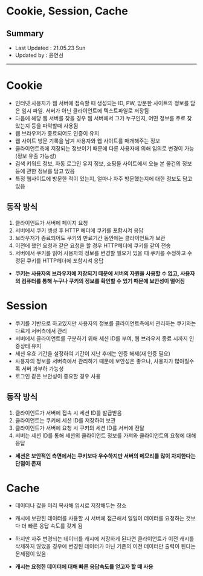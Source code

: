Cookie, Session, Cache
=================================
## Summary
- Last Updated : 21.05.23 Sun   
- Updated by : 윤연선
-----------------------------------


# Cookie
* 인터넷 사용자가 웹 서버에 접속할 때 생성되는 ID, PW, 방문한 사이트의 정보를 담은 임시 파일. 서버가 아닌 클라이언트에 텍스트파일로 저장됨   
* 다음에 해당 웹 서버를 찾을 경우 웹 서버에서 그가 누구인지, 어떤 정보를 주로 찾았는지 등을 파악할때 사용됨   
* 웹 브라우저가 종료되어도 인증이 유지     
* 웹 사이트 방문 기록을 남겨 사용자와 웹 사이트를 매개해주는 정보   
* 클라이언트측에 저장되는 정보이기 때문에 다른 사용자에 의해 임의로 변경이 가능(정보 유출 가능성)   
* 검색 키워드 정보, 자동 로그인 유지 정보, 쇼핑몰 사이트에서 오늘 본 물건의 정보 등에 관한 정보를 담고 있음   
* 특정 웹사이트에 방문한 적이 있는지, 얼마나 자주 방문했는지에 대한 정보도 담고 있음   

## 동작 방식
1. 클라이언트가 서버에 페이지 요청
2. 서버에서 쿠키 생성 후 HTTP 헤더에 쿠키를 포함시켜 응답
3. 브라우저가 종료되어도 쿠키의 만료기간 동안에는 클라이언트가 보관
3. 이전에 했던 요청과 같은 요청을 할 경우 HTTP헤더에 쿠키를 같이 전송
4. 서버에서 쿠키를 읽어 사용자의 정보를 변경할 필요가 있을 때 쿠키를 수정하고 수정된 쿠키를 HTTP헤더에 포함시켜 응답

* **쿠키는 사용자의 브라우저에 저장되기 때문에 서버의 자원을 사용할 수 없고, 사용자의 컴퓨터를 통해 누구나 쿠키의 정보를 확인할 수 있기 때문에 보안성이 떨어짐**


# Session
* 쿠키를 기반으로 하고있지만 사용자의 정보를 클라이언트측에서 관리하는 쿠키와는 다르게 서버측에서 관리   
* 서버에서 클라이언트를 구분하기 위해 세션 ID를 부여, 웹 브라우저 종료 시까지 인증상태 유지   
* 세션 유효 기간을 설정하여 기간이 지난 후에는 인증 해제(재 인증 필요)   
* 사용자의 정보를 서버측에서 관리하기 때문에 보안성은 좋으나, 사용자가 많아질수록 서버 과부하 가능성   
* 로그인 같은 보안성이 중요할 경우 사용   

## 동작 방식
1. 클라이언트가 서버에 접속 시 세션 ID를 발급받음
2. 클라이언트는 쿠키에 세션 ID를 저장하여 보관
3. 클라이언트가 서버에 요청 시 쿠키의 세션 ID를 서버에 전달
4. 서버는 세션 ID를 통해 세션의 클라이언트 정보를 가져와 클라이언트의 요청에 대해 응답

* **세션은 보안적인 측면에서는 쿠키보다 우수하지만 서버의 메모리를 많이 차지한다는 단점이 존재**


# Cache 
* 데이터나 값을 미리 복사해 임시로 저장해두는 장소   
* 캐시에 보관된 데이터를 사용할 시 서버에 접근해서 일일이 데이터를 요청하는 것보다 더 빠른 응답 속도를 갖게 됨   
* 하지만 자주 변경되는 데이터를 캐시에 저장하게 된다면 클라이언트가 이전 캐시를 삭제하지 않았을 경우에 변경된 데이터가 아닌 기존의 이전 데이터만 출력이 된다는 문제점이 있음   

* **캐시는 요청한 데이터에 대해 빠른 응답속도를 얻고자 할 때 사용**


